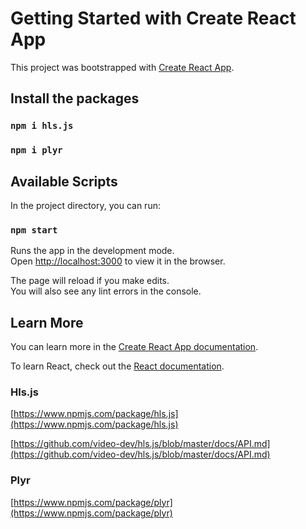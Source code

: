 # Getting Started with Create React App

This project was bootstrapped with [Create React App](https://github.com/facebook/create-react-app).
## Install the packages

### `npm i hls.js`

### `npm i plyr`


## Available Scripts

In the project directory, you can run:

### `npm start`

Runs the app in the development mode.\
Open [http://localhost:3000](http://localhost:3000) to view it in the browser.

The page will reload if you make edits.\
You will also see any lint errors in the console.


## Learn More

You can learn more in the [Create React App documentation](https://facebook.github.io/create-react-app/docs/getting-started).

To learn React, check out the [React documentation](https://reactjs.org/).

### Hls.js

[https://www.npmjs.com/package/hls.js](https://www.npmjs.com/package/hls.js)

[https://github.com/video-dev/hls.js/blob/master/docs/API.md](https://github.com/video-dev/hls.js/blob/master/docs/API.md)

### Plyr

[https://www.npmjs.com/package/plyr](https://www.npmjs.com/package/plyr)

